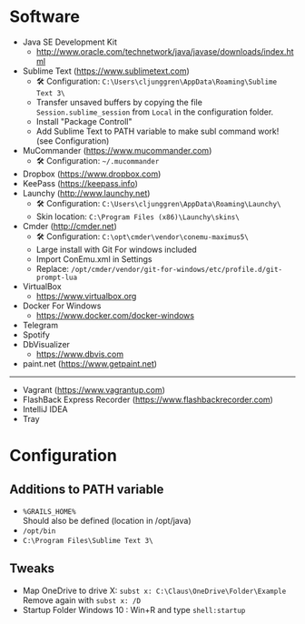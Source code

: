 # Software

* Java SE Development Kit
  * http://www.oracle.com/technetwork/java/javase/downloads/index.html
* Sublime Text (https://www.sublimetext.com)  
  * 🛠 Configuration: ```C:\Users\cljunggren\AppData\Roaming\Sublime Text 3\```
  * Transfer unsaved buffers by copying the file ```Session.sublime_session``` from ```Local``` in the configuration folder.
  * Install "Package Controll"
  * Add Sublime Text to PATH variable to make subl command work! (see Configuration)
* MuCommander (https://www.mucommander.com)
  * 🛠️ Configuration: ```~/.mucommander```
* Dropbox (https://www.dropbox.com)
* KeePass (https://keepass.info)
* Launchy (http://www.launchy.net)
  * 🛠️ Configuration: ```C:\Users\cljunggren\AppData\Roaming\Launchy\```
  * Skin location: ```C:\Program Files (x86)\Launchy\skins\```
* Cmder (http://cmder.net)  
  * 🛠️ Configuration: ```C:\opt\cmder\vendor\conemu-maximus5\```
  * Large install with Git For windows included
  * Import ConEmu.xml in Settings
  * Replace: ```/opt/cmder/vendor/git-for-windows/etc/profile.d/git-prompt-lua```
* VirtualBox
  * https://www.virtualbox.org
* Docker For Windows
  * https://www.docker.com/docker-windows
* Telegram
* Spotify
* DbVisualizer
  * https://www.dbvis.com
* paint.net (https://www.getpaint.net)

-----

* Vagrant (https://www.vagrantup.com)
* FlashBack Express Recorder (https://www.flashbackrecorder.com)
* IntelliJ IDEA
* Tray

# Configuration

## Additions to PATH variable

* ```%GRAILS_HOME%```  
  Should also be defined (location in /opt/java)
* ```/opt/bin```
* ```C:\Program Files\Sublime Text 3\```

## Tweaks

* Map OneDrive to drive X: ```subst x: C:\Claus\OneDrive\Folder\Example``` Remove again with ```subst x: /D```
* Startup Folder Windows 10 : Win+R and type ```shell:startup```